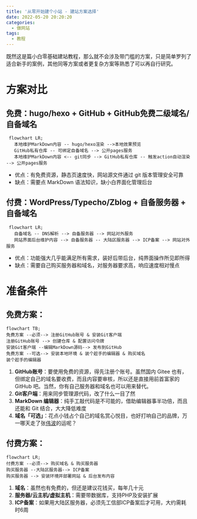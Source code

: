 ```yaml
---
title: '从零开始建个小站 - 建站方案选择'
date: 2022-05-20 20:20:20
categories:
  - 做网站
tags:
  - 教程
---
```

既然这是篇小白零基础建站教程，那么就不会涉及带门槛的方案，只是简单罗列了适合新手的案例，其他同等方案或者更复杂方案等熟悉了可以再自行研究。
<!-- more -->
# 方案对比
## 免费：**hugo/hexo + GitHub + GitHub免费二级域名/自备域名**

```mermaid
 flowchart LR;
   本地维护MarkDown内容 -- hugo/hexo渲染 -->本地效果预览
   GitHub私有仓库 -- 可绑定自备域名 --> 公开pages服务
   本地维护MarkDown内容 <-- git同步 --> GitHub私有仓库 -- 触发action自动渲染 --> 公开pages服务
```

- 优点：有免费资源，静态页速度快，网站源文件通过 git 版本管理安全可靠
- 缺点：需要点 MarkDown 语法知识，缺小白界面化管理后台

## 付费：**WordPress/Typecho/Zblog + 自备服务器 + 自备域名**

```mermaid
 flowchart LR;
   自备域名 -- DNS解析 --> 自备服务器 --> 网站对外服务
   网站界面后台维护内容 --> 自备服务器 -- 大陆区服务器 --> ICP备案 --> 网站对外服务
```

- 优点：功能强大几乎能满足所有需求，装好后带后台，纯界面操作所见即所得
- 缺点：需要自己购买服务器和域名，对服务器要求高，响应速度相对慢点

# 准备条件
## 免费方案：

```mermaid
flowchart TB;
免费方案 --必须--> 注册GitHub账号 & 安装Git客户端
注册GitHub账号 --> 创建仓库 & 配置访问令牌
安装Git客户端 --编辑MarkDown源码--> 发布到GitHub
免费方案 --可选--> 安装本地环境 & 装个趁手的编辑器 & 购买域名
装个趁手的编辑器
```

  1. **GitHub账号**：要使用免费的资源，得先注册个账号。虽然国内 Gitee 也有，但绑定自己的域名要收费，而且内容要审核，所以还是直接用前首富家的 GitHub 吧。当然，你有自己服务器和域名也可以用来替代。
  2. **Git客户端**：用来同步管理源代码，改了什么一目了然
  3. **MarkDown 编辑器**：纯手工敲代码是不可能的，借助编辑器事半功倍，而且还能和 Git 结合，大大降低难度
  4. **域名「可选」**：花点小钱占个自己的域名赏心悦目，也好打响自己的品牌，万一哪天走了张[伟波](/ "微博在2010年耗资800万收购 weibo.com")的运呢？

## 付费方案：

```mermaid
flowchart LR;
付费方案 --必须--> 购买域名 & 购买服务器
购买服务器 --大陆区服务器--> ICP备案
购买服务器 --> 安装环境并部署网站 & 后台发布内容
```

  1. **域名**：虽然也有免费的，但还是建议花钱买，每年几十元
  2. **服务器/云主机/虚拟主机**：需要带数据库，支持PHP及安装扩展
  3. **ICP备案**：如果用大陆区服务器，必须先工信部ICP备案后才可用，大约需耗时6周

<script type="text/javascript" async
  src="https://cdn.staticfile.org/mermaid/9.1.1/mermaid.min.js">
</script>
